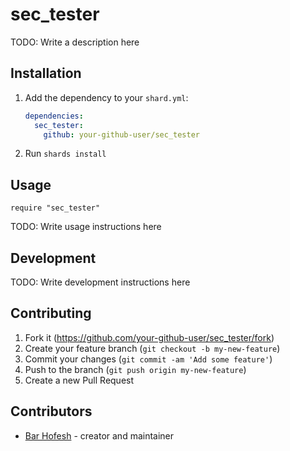 # sec_tester

TODO: Write a description here

## Installation

1. Add the dependency to your `shard.yml`:

   ```yaml
   dependencies:
     sec_tester:
       github: your-github-user/sec_tester
   ```

2. Run `shards install`

## Usage

```crystal
require "sec_tester"
```

TODO: Write usage instructions here

## Development

TODO: Write development instructions here

## Contributing

1. Fork it (<https://github.com/your-github-user/sec_tester/fork>)
2. Create your feature branch (`git checkout -b my-new-feature`)
3. Commit your changes (`git commit -am 'Add some feature'`)
4. Push to the branch (`git push origin my-new-feature`)
5. Create a new Pull Request

## Contributors

- [Bar Hofesh](https://github.com/your-github-user) - creator and maintainer

